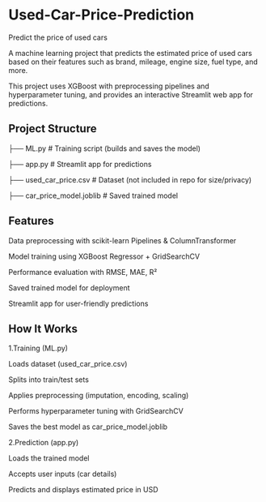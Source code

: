 # Used-Car-Price-Prediction
Predict the price of used cars

A machine learning project that predicts the estimated price of used cars based on their features such as brand, mileage, engine size, fuel type, and more.

This project uses XGBoost with preprocessing pipelines and hyperparameter tuning, and provides an interactive Streamlit web app for predictions.
## Project Structure
├── ML.py              # Training script (builds and saves the model)

├── app.py             # Streamlit app for predictions

├── used_car_price.csv # Dataset (not included in repo for size/privacy)

├── car_price_model.joblib # Saved trained model

## Features 
Data preprocessing with scikit-learn Pipelines & ColumnTransformer

Model training using XGBoost Regressor + GridSearchCV

Performance evaluation with RMSE, MAE, R²

Saved trained model for deployment

Streamlit app for user-friendly predictions

## How It Works
1.Training (ML.py)

Loads dataset (used_car_price.csv)

Splits into train/test sets

Applies preprocessing (imputation, encoding, scaling)

Performs hyperparameter tuning with GridSearchCV

Saves the best model as car_price_model.joblib

2.Prediction (app.py)

Loads the trained model

Accepts user inputs (car details)

Predicts and displays estimated price in USD
